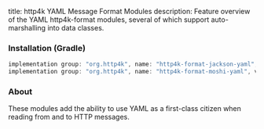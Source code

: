 title: http4k YAML Message Format Modules
description: Feature overview of the YAML http4k-format modules, several of which support auto-marshalling into data classes.

### Installation (Gradle)

```groovy
implementation group: "org.http4k", name: "http4k-format-jackson-yaml", version: "4.30.9.0"
implementation group: "org.http4k", name: "http4k-format-moshi-yaml", version: "4.30.9.0"
```

### About
These modules add the ability to use YAML as a first-class citizen when reading from and to HTTP messages. 

[http4k]: https://http4k.org
